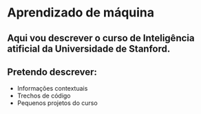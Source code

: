 # Aprendizado de máquina

## Aqui vou descrever o curso de Inteligência atificial da Universidade de Stanford.

## Pretendo descrever:
- Informações contextuais
- Trechos de código
- Pequenos projetos do curso
